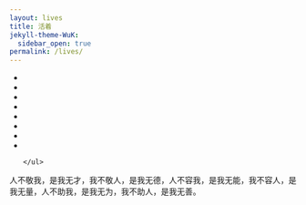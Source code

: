 ```yaml
---
layout: lives
title: 活着
jekyll-theme-WuK:
  sidebar_open: true
permalink: /lives/
---
```

<!DOCTYPE html>
<html lang="en">
<head>
    <meta charset="UTF-8">
    <title>sidebar</title>
    <link rel="stylesheet" href="../style.css">
    <script src="https://cdn.bootcss.com/jquery/3.2.1/jquery.min.js"></script>

</head>
<body>
<div class="sidebar">
    <ul>
        <li><a class="ion-social-apple" href="https://www.apple.com/cn/shop/buy-mac/macbook-pro/MV912CH/A#"></a></li>
        <li><a class="ion-ios-game-controller-b" href="http://www.4399.com/"></a></li>
        <li><a class="ion-social-twitter" href="https://weibo.com/cctvxinwen?topnav=1&wvr=6&topsug=1"></a></li>
        <li><a class="ion-social-youtube" href="https://www.bilibili.com"></a></li>
        <li><a class="ion-ios-basketball" href="https://sports.qq.com/nba/"></a></li>
        <li><a class="ion-social-rss" href="https://www.cnblogs.com/Dominic-Ji/"></a></li>
        <li><a class="ion-social-github" href="https://github.com/jackfrued/Python-100-Days"></a></li>
        <li><a class="ion-music-note" href="https://music.163.com/#/song?id=287035"></a></li>

    </ul>
</div>
<a class="btn"></a>

<script type="text/javascript">
    $('.btn').on('click',function () {
        $('.btn').toggleClass('btnc');
        $('.sidebar').toggleClass('side');

    })
</script>

</body>
</html>

人不敬我，是我无才，我不敬人，是我无德，人不容我，是我无能，我不容人，是我无量，人不助我，是我无为，我不助人，是我无善。</br>
